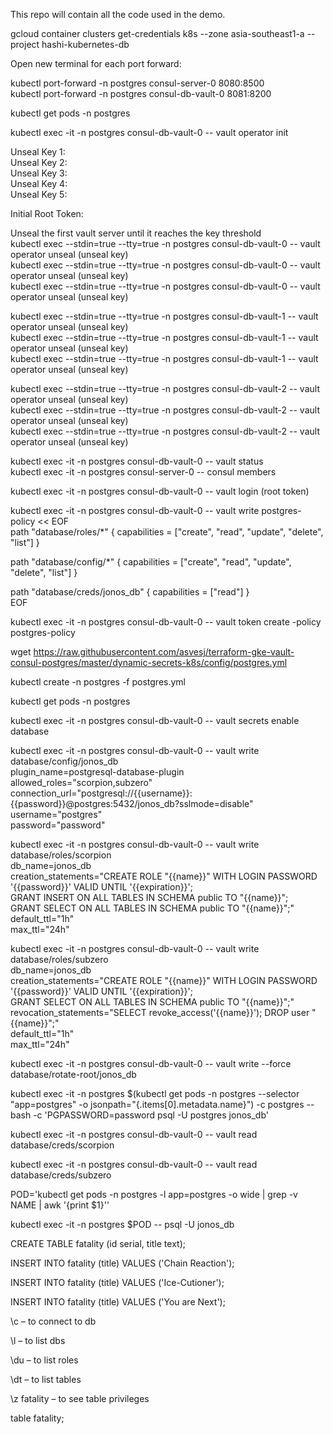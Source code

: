 This repo will contain all the code used in the demo.

gcloud container clusters get-credentials k8s --zone asia-southeast1-a --project hashi-kubernetes-db

Open new terminal for each port forward:

kubectl port-forward -n postgres consul-server-0 8080:8500 <br>
kubectl port-forward -n postgres consul-db-vault-0 8081:8200

kubectl get pods -n postgres

kubectl exec -it -n postgres consul-db-vault-0 -- vault operator init

Unseal Key 1: <br>
Unseal Key 2: <br>
Unseal Key 3: <br>
Unseal Key 4: <br>
Unseal Key 5: <br>

Initial Root Token: 

Unseal the first vault server until it reaches the key threshold <br>
kubectl exec --stdin=true --tty=true -n postgres consul-db-vault-0 -- vault operator unseal (unseal key) <br>
kubectl exec --stdin=true --tty=true -n postgres consul-db-vault-0 -- vault operator unseal (unseal key) <br>
kubectl exec --stdin=true --tty=true -n postgres consul-db-vault-0 -- vault operator unseal (unseal key) <br>

kubectl exec --stdin=true --tty=true -n postgres consul-db-vault-1 -- vault operator unseal (unseal key) <br>
kubectl exec --stdin=true --tty=true -n postgres consul-db-vault-1 -- vault operator unseal (unseal key) <br>
kubectl exec --stdin=true --tty=true -n postgres consul-db-vault-1 -- vault operator unseal (unseal key) <br>

kubectl exec --stdin=true --tty=true -n postgres consul-db-vault-2 -- vault operator unseal (unseal key) <br>
kubectl exec --stdin=true --tty=true -n postgres consul-db-vault-2 -- vault operator unseal (unseal key) <br>
kubectl exec --stdin=true --tty=true -n postgres consul-db-vault-2 -- vault operator unseal (unseal key) <br>
	
kubectl exec -it -n postgres consul-db-vault-0 -- vault status <br>
kubectl exec -it -n postgres consul-server-0 -- consul members <br>

kubectl exec -it -n postgres consul-db-vault-0 -- vault login (root token)
	
kubectl exec -it -n postgres consul-db-vault-0 -- vault write postgres-policy << EOF <br>
path "database/roles/*" {
  capabilities = ["create", "read", "update", "delete", "list"] 
}

path "database/config/*" {
  capabilities = ["create", "read", "update", "delete", "list"] 
}

path "database/creds/jonos_db" {
  capabilities = ["read"] 
} <br>
EOF

kubectl exec -it -n postgres consul-db-vault-0 -- vault token create -policy postgres-policy

wget https://raw.githubusercontent.com/asvesj/terraform-gke-vault-consul-postgres/master/dynamic-secrets-k8s/config/postgres.yml

kubectl create -n postgres -f postgres.yml 

kubectl get pods -n postgres 

kubectl exec -it -n postgres consul-db-vault-0 -- vault secrets enable database

kubectl exec -it -n postgres consul-db-vault-0 -- vault write database/config/jonos_db \
    plugin_name=postgresql-database-plugin \
    allowed_roles="scorpion,subzero" \
    connection_url="postgresql://{{username}}:{{password}}@postgres:5432/jonos_db?sslmode=disable" \
    username="postgres" \
    password="password"

kubectl exec -it -n postgres consul-db-vault-0 -- vault write database/roles/scorpion  \
    db_name=jonos_db \
    creation_statements="CREATE ROLE \"{{name}}\" WITH LOGIN PASSWORD '{{password}}' VALID UNTIL '{{expiration}}'; \
    GRANT INSERT ON ALL TABLES IN SCHEMA public TO \"{{name}}\"; \
    GRANT SELECT ON ALL TABLES IN SCHEMA public TO \"{{name}}\";" \
    default_ttl="1h" \
    max_ttl="24h"

kubectl exec -it -n postgres consul-db-vault-0 -- vault write database/roles/subzero \
    db_name=jonos_db \
    creation_statements="CREATE ROLE \"{{name}}\" WITH LOGIN PASSWORD '{{password}}' VALID UNTIL '{{expiration}}'; \
    GRANT SELECT ON ALL TABLES IN SCHEMA public TO \"{{name}}\";" \
    revocation_statements="SELECT revoke_access('{{name}}'); DROP user \"{{name}}\";"\
    default_ttl="1h" \
    max_ttl="24h"

kubectl exec -it -n postgres consul-db-vault-0 -- vault write --force database/rotate-root/jonos_db

kubectl exec -it -n postgres $(kubectl get pods -n postgres --selector "app=postgres" -o jsonpath="{.items[0].metadata.name}") -c postgres -- bash -c 'PGPASSWORD=password psql -U postgres jonos_db'

kubectl exec -it -n postgres consul-db-vault-0 -- vault read database/creds/scorpion

kubectl exec -it -n postgres consul-db-vault-0 -- vault read database/creds/subzero
	
POD='kubectl get pods -n postgres -l app=postgres -o wide | grep -v NAME | awk '{print $1}''
  	
kubectl exec -it -n postgres $POD -- psql -U  jonos_db

CREATE TABLE fatality (id serial, title text);

INSERT INTO fatality (title) VALUES ('Chain Reaction');

INSERT INTO fatality (title) VALUES ('Ice-Cutioner');

INSERT INTO fatality (title) VALUES ('You are Next');

\c – to connect to db

\l – to list dbs

\du – to list roles

\dt – to list tables

\z fatality – to see table privileges

table fatality;
